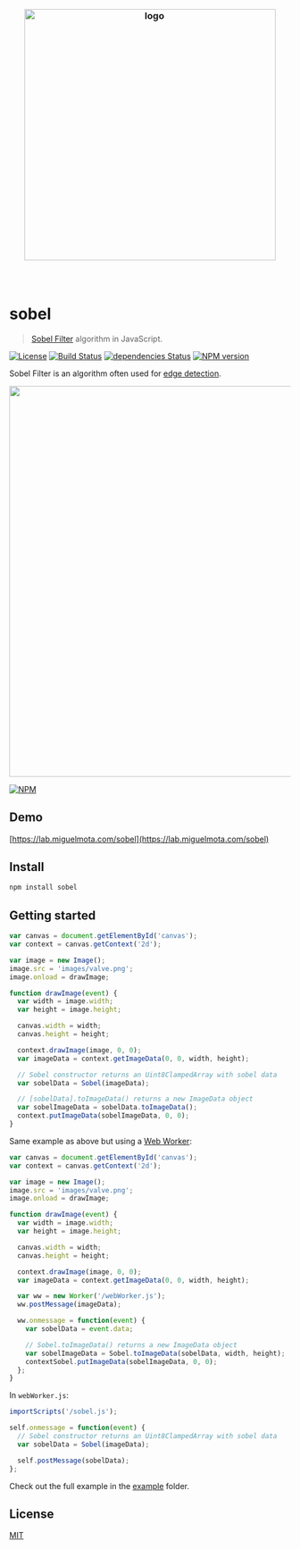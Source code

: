 <h3 align="center">
  <br />
  <img src="https://user-images.githubusercontent.com/168240/51433857-708bbc00-1c09-11e9-98e1-c0bf2d39e8a5.png" alt="logo" width="450" />
  <br />
  <br />
  <br />
</h3>

# sobel

> [Sobel Filter](https://en.wikipedia.org/wiki/Sobel_operator) algorithm in JavaScript.

[![License](http://img.shields.io/badge/license-MIT-blue.svg)](https://raw.githubusercontent.com/miguelmota/sobel/master/LICENSE) [![Build Status](https://travis-ci.org/miguelmota/sobel.svg?branch=master)](https://travis-ci.org/miguelmota/sobel) [![dependencies Status](https://david-dm.org/miguelmota/sobel/status.svg)](https://david-dm.org/miguelmota/sobel) [![NPM version](https://badge.fury.io/js/sobel.svg)](http://badge.fury.io/js/sobel)

Sobel Filter is an algorithm often used for [edge detection](https://en.wikipedia.org/wiki/Edge_detection).

<img src="./screenshot.png" width="700">

[![NPM](https://nodei.co/npm/sobel.png)](https://nodei.co/npm/sobel)

## Demo

[https://lab.miguelmota.com/sobel](https://lab.miguelmota.com/sobel)

## Install

```bash
npm install sobel
```

## Getting started

```javascript
var canvas = document.getElementById('canvas');
var context = canvas.getContext('2d');

var image = new Image();
image.src = 'images/valve.png';
image.onload = drawImage;

function drawImage(event) {
  var width = image.width;
  var height = image.height;

  canvas.width = width;
  canvas.height = height;

  context.drawImage(image, 0, 0);
  var imageData = context.getImageData(0, 0, width, height);

  // Sobel constructor returns an Uint8ClampedArray with sobel data
  var sobelData = Sobel(imageData);

  // [sobelData].toImageData() returns a new ImageData object
  var sobelImageData = sobelData.toImageData();
  context.putImageData(sobelImageData, 0, 0);
}
```

Same example as above but using a [Web Worker](https://developer.mozilla.org/en-US/docs/Web/API/Web_Workers_API):

```javascript
var canvas = document.getElementById('canvas');
var context = canvas.getContext('2d');

var image = new Image();
image.src = 'images/valve.png';
image.onload = drawImage;

function drawImage(event) {
  var width = image.width;
  var height = image.height;

  canvas.width = width;
  canvas.height = height;

  context.drawImage(image, 0, 0);
  var imageData = context.getImageData(0, 0, width, height);

  var ww = new Worker('/webWorker.js');
  ww.postMessage(imageData);

  ww.onmessage = function(event) {
    var sobelData = event.data;

    // Sobel.toImageData() returns a new ImageData object
    var sobelImageData = Sobel.toImageData(sobelData, width, height);
    contextSobel.putImageData(sobelImageData, 0, 0);
  };
}
```

In `webWorker.js`:

```javascript
importScripts('/sobel.js');

self.onmessage = function(event) {
  // Sobel constructor returns an Uint8ClampedArray with sobel data
  var sobelData = Sobel(imageData);

  self.postMessage(sobelData);
};
```

Check out the full example in the [example](example/) folder.

## License

[MIT](LICENSE)
